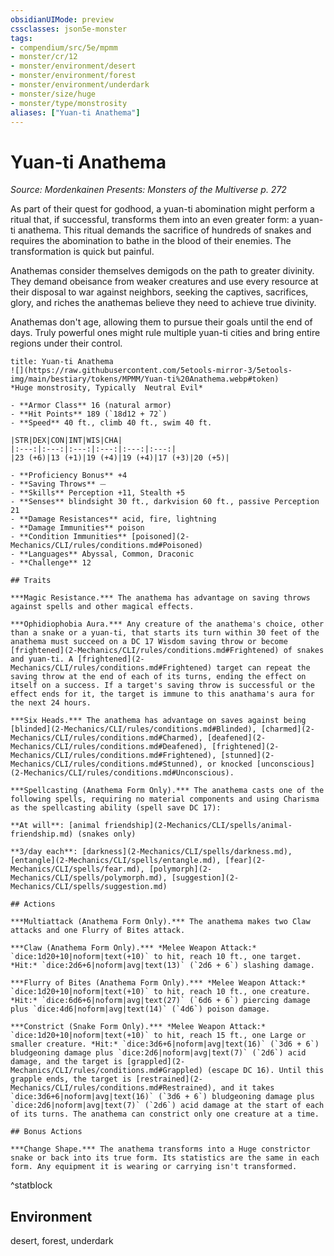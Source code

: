 ```yaml
---
obsidianUIMode: preview
cssclasses: json5e-monster
tags:
- compendium/src/5e/mpmm
- monster/cr/12
- monster/environment/desert
- monster/environment/forest
- monster/environment/underdark
- monster/size/huge
- monster/type/monstrosity
aliases: ["Yuan-ti Anathema"]
---
```

# Yuan-ti Anathema
*Source: Mordenkainen Presents: Monsters of the Multiverse p. 272*  

As part of their quest for godhood, a yuan-ti abomination might perform a ritual that, if successful, transforms them into an even greater form: a yuan-ti anathema. This ritual demands the sacrifice of hundreds of snakes and requires the abomination to bathe in the blood of their enemies. The transformation is quick but painful.

Anathemas consider themselves demigods on the path to greater divinity. They demand obeisance from weaker creatures and use every resource at their disposal to war against neighbors, seeking the captives, sacrifices, glory, and riches the anathemas believe they need to achieve true divinity.

Anathemas don't age, allowing them to pursue their goals until the end of days. Truly powerful ones might rule multiple yuan-ti cities and bring entire regions under their control.

```ad-statblock
title: Yuan-ti Anathema
![](https://raw.githubusercontent.com/5etools-mirror-3/5etools-img/main/bestiary/tokens/MPMM/Yuan-ti%20Anathema.webp#token)
*Huge monstrosity, Typically  Neutral Evil*

- **Armor Class** 16 (natural armor)
- **Hit Points** 189 (`18d12 + 72`)
- **Speed** 40 ft., climb 40 ft., swim 40 ft.

|STR|DEX|CON|INT|WIS|CHA|
|:---:|:---:|:---:|:---:|:---:|:---:|
|23 (+6)|13 (+1)|19 (+4)|19 (+4)|17 (+3)|20 (+5)|

- **Proficiency Bonus** +4
- **Saving Throws** ⏤
- **Skills** Perception +11, Stealth +5
- **Senses** blindsight 30 ft., darkvision 60 ft., passive Perception 21
- **Damage Resistances** acid, fire, lightning
- **Damage Immunities** poison
- **Condition Immunities** [poisoned](2-Mechanics/CLI/rules/conditions.md#Poisoned)
- **Languages** Abyssal, Common, Draconic
- **Challenge** 12

## Traits

***Magic Resistance.*** The anathema has advantage on saving throws against spells and other magical effects.

***Ophidiophobia Aura.*** Any creature of the anathema's choice, other than a snake or a yuan-ti, that starts its turn within 30 feet of the anathema must succeed on a DC 17 Wisdom saving throw or become [frightened](2-Mechanics/CLI/rules/conditions.md#Frightened) of snakes and yuan-ti. A [frightened](2-Mechanics/CLI/rules/conditions.md#Frightened) target can repeat the saving throw at the end of each of its turns, ending the effect on itself on a success. If a target's saving throw is successful or the effect ends for it, the target is immune to this anathama's aura for the next 24 hours.

***Six Heads.*** The anathema has advantage on saves against being [blinded](2-Mechanics/CLI/rules/conditions.md#Blinded), [charmed](2-Mechanics/CLI/rules/conditions.md#Charmed), [deafened](2-Mechanics/CLI/rules/conditions.md#Deafened), [frightened](2-Mechanics/CLI/rules/conditions.md#Frightened), [stunned](2-Mechanics/CLI/rules/conditions.md#Stunned), or knocked [unconscious](2-Mechanics/CLI/rules/conditions.md#Unconscious).

***Spellcasting (Anathema Form Only).*** The anathema casts one of the following spells, requiring no material components and using Charisma as the spellcasting ability (spell save DC 17):

**At will**: [animal friendship](2-Mechanics/CLI/spells/animal-friendship.md) (snakes only)

**3/day each**: [darkness](2-Mechanics/CLI/spells/darkness.md), [entangle](2-Mechanics/CLI/spells/entangle.md), [fear](2-Mechanics/CLI/spells/fear.md), [polymorph](2-Mechanics/CLI/spells/polymorph.md), [suggestion](2-Mechanics/CLI/spells/suggestion.md)

## Actions

***Multiattack (Anathema Form Only).*** The anathema makes two Claw attacks and one Flurry of Bites attack.

***Claw (Anathema Form Only).*** *Melee Weapon Attack:* `dice:1d20+10|noform|text(+10)` to hit, reach 10 ft., one target. *Hit:* `dice:2d6+6|noform|avg|text(13)` (`2d6 + 6`) slashing damage.

***Flurry of Bites (Anathema Form Only).*** *Melee Weapon Attack:* `dice:1d20+10|noform|text(+10)` to hit, reach 10 ft., one creature. *Hit:* `dice:6d6+6|noform|avg|text(27)` (`6d6 + 6`) piercing damage plus `dice:4d6|noform|avg|text(14)` (`4d6`) poison damage.

***Constrict (Snake Form Only).*** *Melee Weapon Attack:* `dice:1d20+10|noform|text(+10)` to hit, reach 15 ft., one Large or smaller creature. *Hit:* `dice:3d6+6|noform|avg|text(16)` (`3d6 + 6`) bludgeoning damage plus `dice:2d6|noform|avg|text(7)` (`2d6`) acid damage, and the target is [grappled](2-Mechanics/CLI/rules/conditions.md#Grappled) (escape DC 16). Until this grapple ends, the target is [restrained](2-Mechanics/CLI/rules/conditions.md#Restrained), and it takes `dice:3d6+6|noform|avg|text(16)` (`3d6 + 6`) bludgeoning damage plus `dice:2d6|noform|avg|text(7)` (`2d6`) acid damage at the start of each of its turns. The anathema can constrict only one creature at a time.

## Bonus Actions

***Change Shape.*** The anathema transforms into a Huge constrictor snake or back into its true form. Its statistics are the same in each form. Any equipment it is wearing or carrying isn't transformed.
```
^statblock

## Environment

desert, forest, underdark